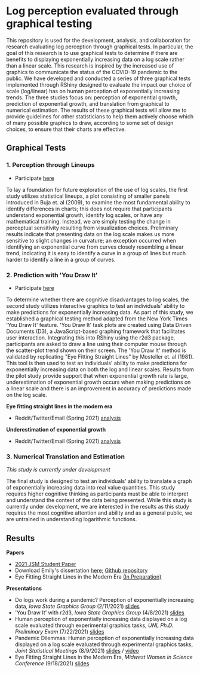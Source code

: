# Log perception evaluated through graphical testing

This repository is used for the development, analysis, and collaboration for research evaluating log perception through graphical tests. In particular, the goal of this research is to use graphical tests to determine if there are benefits to displaying exponentially increasing data on a log scale rather than a linear scale. This research is inspired by the increased use of graphics to communicate the status of the COVID-19 pandemic to the public. We have developed and conducted a series of three graphical tests implemented through RShiny designed to evaluate the impact our choice of scale (log/linear) has on human perception of exponentially increasing trends. The three studies focus on: perception of exponential growth, prediction of exponential growth, and translation from graphical to numerical estimation. The results of these graphical tests will allow me to provide guidelines for other statisticians to help them actively choose which of many possible graphics to draw, according to some set of design choices, to ensure that their charts are effective.

## Graphical Tests

### 1. Perception through Lineups

+ Participate [here](https://shiny.srvanderplas.com/log-study/)

To lay a foundation for future exploration of the use of log scales, the first study utilizes statistical lineups, a plot consisting of smaller panels introduced in Buja et. al (2009), to examine the most fundamental ability to identify differences in charts; this does not require that participants understand exponential growth, identify log scales, or have any mathematical training. Instead, we are simply testing the change in perceptual sensitivity resulting from visualization choices. Preliminary results indicate that presenting data on the log scale makes us more sensitive to slight changes in curvature; an exception occurred when identifying an exponential curve from curves closely resembling a linear trend, indicating it is easy to identify a curve in a group of lines but much harder to identify a line in a group of curves.

### 2. Prediction with 'You Draw It'

+ Participate [here](https://emily-robinson.shinyapps.io/you-draw-it-pilot-app/)

To determine whether there are cognitive disadvantages to log scales, the second study utilizes interactive graphics to test an individuals' ability to make predictions for exponentially increasing data. As part of this study, we established a graphical testing method adapted from the New York Times 'You Draw It' feature. 'You Draw It' task plots are created using Data Driven Documents (D3), a JavaScript-based graphing framework that facilitates user interaction. Integrating this into RShiny using the r2d3 package, participants are asked to draw a line using their computer mouse through the scatter-plot trend shown on their screen. The 'You Draw It' method is validated by replicating "Eye Fitting Straight Lines" by Mosteller et. al (1981). This tool is then used to test an individuals' ability to make predictions for exponentially increasing data on both the log and linear scales. Results from the pilot study provide support that when exponential growth rate is large, underestimation of exponential growth occurs when making predictions on a linear scale and there is an improvement in accuracy of predictions made on the log scale.

**Eye fitting straight lines in the modern era**
+ Reddit/Twitter/Email (Spring 2021) [analysis](https://srvanderplas.github.io/Perception-of-Log-Scales/analysis/youdrawit-eyefitting-model.html)

**Underestimation of exponential growth**
+ Reddit/Twitter/Email (Spring 2021) [analysis](https://srvanderplas.github.io/Perception-of-Log-Scales/analysis/youdrawit-exponential-model.html)

### 3. Numerical Translation and Estimation

*This study is currently under development*

The final study is designed to test an individuals' ability to translate a graph of exponentially increasing data into real value quantities. This study requires higher cognitive thinking as participants must be able to interpret and understand the context of the data being presented. While this study is currently under development, we are interested in the results as this study requires the most cognitive attention and ability and as a general public, we are untrained in understanding logarithmic functions.

## Results

**Papers**

+ [2021 JSM Student Paper](https://srvanderplas.github.io/Perception-of-Log-Scales/manuscripts/jsm-2021-student-paper-submission/Emily-Robinson-jsm2021-student-paper-competition/manuscript.pdf)
+ Download Emily's dissertation [here](https://github.com/earobinson95/EmilyARobinson-UNL-dissertation/raw/2bf2a4613c95c5f93ae065fbe97ffef43bd68560/_book/thesis.pdf); [Github repository](https://github.com/earobinson95/EmilyARobinson-UNL-dissertation)
+ Eye Fitting Straight Lines in the Modern Era [(In Preparation)](https://earobinson95.github.io/Eye-Fitting-Straight-Lines-in-the-Modern-Era/Eye-Fitting-Straight-Lines-in-the-Modern-Era.pdf)

**Presentations**

+ Do logs work during a pandemic? Perception of exponentially increasing data, *Iowa State Graphics Group* (2/11/2021) [slides](https://srvanderplas.github.io/Perception-of-Log-Scales/presentations/graphics-group-02112020/index.html#1) 
+ 'You Draw It' with r2d3, *Iowa State Graphics Group* (4/8/2021) [slides](https://srvanderplas.github.io/Perception-of-Log-Scales/presentations/you-draw-it-with-r2d3-graphicsgroup04082021/index.html#1)
+ Human perception of exponentially increasing data displayed on a log scale evaluated through experimental graphics tasks, *UNL Ph.D. Preliminary Exam* (7/22/2021) [slides](https://earobinson95.github.io/presentations/Dissertation/2021-07-22-preliminary-exam/index.html#1)
+ Pandemic Dilemmas: Human perception of exponentially increasing data displayed on a log scale evaluated through experimental graphics tasks, *Joint Statistical Meetings* (8/9/2021) [slides](https://earobinson95.github.io/presentations/Conferences/2021-JSM/2021-JSM-recording/index.html#1) / [video](https://app.vidgrid.com/view/PosTs8VPU6p8)
+ Eye Fitting Straight Lines in the Modern Era, *Midwest Women in Science Conference* (9/18/2021) [slides](https://earobinson95.github.io/presentations/Conferences/2021-MidwestWISC/index.html#1)
